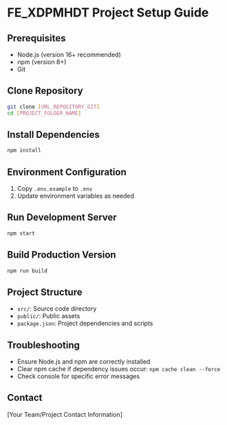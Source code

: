 # FE_XDPMHDT Project Setup Guide

## Prerequisites
- Node.js (version 16+ recommended)
- npm (version 8+)
- Git

## Clone Repository
```bash
git clone [URL_REPOSITORY_GIT]
cd [PROJECT_FOLDER_NAME]
```

## Install Dependencies
```bash
npm install
```

## Environment Configuration
1. Copy `.env.example` to `.env`
2. Update environment variables as needed

## Run Development Server
```bash
npm start
```

## Build Production Version
```bash
npm run build
```

## Project Structure
- `src/`: Source code directory
- `public/`: Public assets
- `package.json`: Project dependencies and scripts

## Troubleshooting
- Ensure Node.js and npm are correctly installed
- Clear npm cache if dependency issues occur: `npm cache clean --force`
- Check console for specific error messages

## Contact
[Your Team/Project Contact Information]
